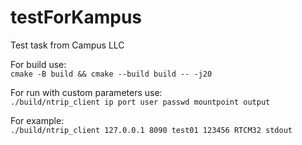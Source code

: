 # testForKampus
Test task from Campus LLC

For build use: <br>
```cmake -B build && cmake --build build -- -j20 ```

For run with custom parameters use: <br>
```./build/ntrip_client ip port user passwd mountpoint output```

For example: <br>
```./build/ntrip_client 127.0.0.1 8090 test01 123456 RTCM32 stdout```

